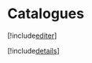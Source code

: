 # Catalogues

[!include[editer](catalogues.editer.autogen.md)]

[!include[details](catalogues.details.autogen.md)]




















































































































































